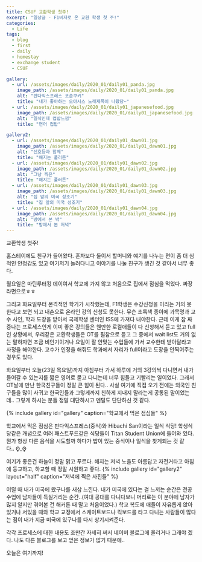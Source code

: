 ```yaml
---
title: CSUF 교환학생 첫주!
excerpt: "일상글 - F1비자로 온 교환 학생 첫 주!"
categories:
  - Life
tags: 
  - blog 
  - first 
  - daily
  - homestay
  - exchange student
  - CSUF

gallery:
  - url: /assets/images/daily/2020_01/daily01_panda.jpg
    image_path: /assets/images/daily/2020_01/daily01_panda.jpg
    alt: "판다익스프레스 포춘쿠키"
    title: "내가 좋아하는 오아시스 노래제목이 나왔당~"
  - url: /assets/images/daily/2020_01/daily01_japanesefood.jpg
    image_path: /assets/images/daily/2020_01/daily01_japanesefood.jpg
    alt: "일식인데 컵밥느낌"
    title: "연어 컵밥"

gallery2:
  - url: /assets/images/daily/2020_01/daily01_dawn01.jpg
    image_path: /assets/images/daily/2020_01/daily01_dawn01.jpg
    alt: "신호등과 함께"
    title: "해지는 풀러튼"
  - url: /assets/images/daily/2020_01/daily01_dawn02.jpg
    image_path: /assets/images/daily/2020_01/daily01_dawn02.jpg
    alt: "그냥 찍은"
    title: "해지는 풀러튼"
  - url: /assets/images/daily/2020_01/daily01_dawn03.jpg
    image_path: /assets/images/daily/2020_01/daily01_dawn03.jpg
    alt: "집 앞의 미국 성조기"
    title: "집 앞의 미국 성조기"
  - url: /assets/images/daily/2020_01/daily01_dawn04.jpg
    image_path: /assets/images/daily/2020_01/daily01_dawn04.jpg
    alt: "방에서 본 밖"
    title: "방에서 본 저녁"
---
```




교환학생 첫주!

홈스테이에도 친구가 들어왔다. 
혼자보다 둘이서 할머니와 얘기를 나누는 편이 좀 더 심적인 안정감도 있고 여기저기 놀러다니고 이야기를 나눌 친구가 생긴 것 같아서 너무 좋다.

월요일은 마틴루터킹 데이여서 학교에 가지 않고 처음으로 집에서 점심을 먹었다. 짜장라면으로ㅎㅎ

그리고 화요일부터 본격적인 학기가 시작했는데, F1학생은 수강신청을 미리는 거의 못한다고 보면 되고 내손으로 온라인 강의 신청도 못한다.
무슨 초록색 종이에 과목명과 교수 사인, 학과 도장을 받아서 국제학생 센터인 ISS에 가져다 내야한다. 
근데 이게 참 짜증나는 프로세스인게 이미 좋은 강의들은 웬만한 로컬애들이 다 신청해서 듣고 있고 full인 상황에서, 
우리같은 교환학생들은 OT를 필참으로 듣고 그 중에서 wait list도 거의 없는 말하자면 조금 비인기이거나 요일이 잘 안맞는 수업들에 가서 교수한테 받아달라고 사정을 해야한다.
교수가 인정을 해줘도 학과에서 자리가 full이라고 도장을 안찍어주는 경우도 있다. 

화요일부터 오늘(23일 목요일)까지 아침부터 가서 하루에 거의 3강의씩 다니면서 내가 들어갈 수 있는지를 짧은 영어로 묻고 다니는데 너무 힘들고 기빨리는 일이었다.
그래서 OT날에 만난 한국친구들이 정말 큰 힘이 된다..
사실 여기에 직접 오기 전에는 외국인 친구들을 많이 사귀고 한국인들과 그렇게까지 친하게 지내지 말라는게 공통된 말이었는데.. 그렇게 하시는 분들 정말 대단하시고 멘탈도 단단하신 것 같다.

{% include gallery id="gallery" caption="학교에서 먹은 점심들" %}

학교에서 먹은 점심은 판다익스프레스(중식)와 Hibachi San이라는 일식 식당!
학생식당같은 개념으로 여러 패스트푸드같은 식당들이 Titan Student Union에 들어와 있다. 
뭔가 항상 다른 음식을 시도할까 하다가 밥이 있는 중식이나 일식을 찾게되는 것 같다.. ʘ̥_ʘ̥ 


여기가 좋은건 하늘이 정말 맑고 푸르다. 해지는 저녁 노을도 아름답고 자전거타고 아침에 등교하고, 하교할 때 정말 시원하고 좋다.
{% include gallery id="gallery2" layout="half" caption="저녁에 찍은 사진들" %}

이럴 때 내가 미국에 왔구나를 새삼 느낀다.
내가 미국에 있다는 걸 느끼는 순간은 전공수업에 남자들이 득실거리는 순간..(여대 공대를 다니다보니 머리로는 이 분야에 남자가 많지 알지만 겪어본 건 해커톤 때 말고 처음이었다.)
학교 복도에 애들이 자유롭게 앉아있거나 서있을 때와 학교 교정에서 스케이트보드나 킥보드를 타고 다니는 사람들이 많다는 점이 내가 지금 미국에 있구나를 다시 상기시켜준다.

각각 프로세스에 대한 내용도 조만간 자세히 써서 네이버 블로그에 올리거나 그래야 겠다.
나도 다른 블로그를 보고 얻은 정보가 많기 때문에..

오늘은 여기까지!
